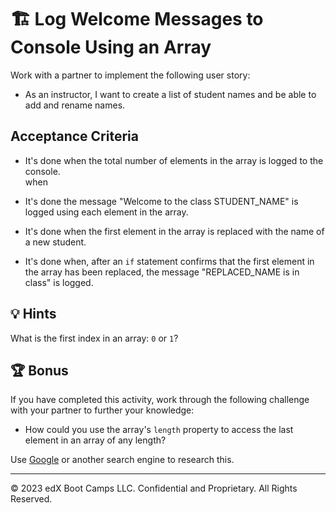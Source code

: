 # 🏗 Log Welcome Messages to Console Using an Array

Work with a partner to implement the following user story:

* As an instructor, I want to create a list of student names and be able to add and rename names.

## Acceptance Criteria 

* It's done when the total number of elements in the array is logged to the console.  
when
* It's done  the message "Welcome to the class STUDENT_NAME" is logged using each element in the array. 

* It's done when the first element in the array is replaced with the name of a new student.

* It's done when, after an `if` statement confirms that the first element in the array has been replaced, the message "REPLACED_NAME is in class" is logged.

## 💡 Hints

What is the first index in an array: `0` or `1`? 

## 🏆 Bonus

If you have completed this activity, work through the following challenge with your partner to further your knowledge:

* How could you use the array's `length` property to access the last element in an array of any length?

Use [Google](https://www.google.com) or another search engine to research this.

---

© 2023 edX Boot Camps LLC. Confidential and Proprietary. All Rights Reserved.

